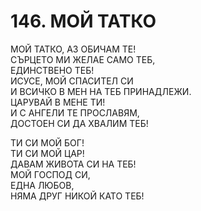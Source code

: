 # 146. МОЙ ТАТКО  
  
МОЙ ТАТКО, АЗ ОБИЧАМ ТЕ!  
СЪРЦЕТО МИ ЖЕЛАЕ САМО ТЕБ,  
ЕДИНСТВЕНО ТЕБ!  
ИСУСЕ, МОЙ СПАСИТЕЛ СИ  
И ВСИЧКО В МЕН НА ТЕБ ПРИНАДЛЕЖИ.  
ЦАРУВАЙ В МЕНЕ ТИ!  
И С АНГЕЛИ ТЕ ПРОСЛАВЯМ,  
ДОСТОЕН СИ ДА ХВАЛИМ ТЕБ!  
  
ТИ СИ МОЙ БОГ!  
ТИ СИ МОЙ ЦАР!  
ДАВАМ ЖИВОТА СИ НА ТЕБ!  
МОЙ ГОСПОД СИ,  
ЕДНА ЛЮБОВ,  
НЯМА ДРУГ НИКОЙ КАТО ТЕБ!  
